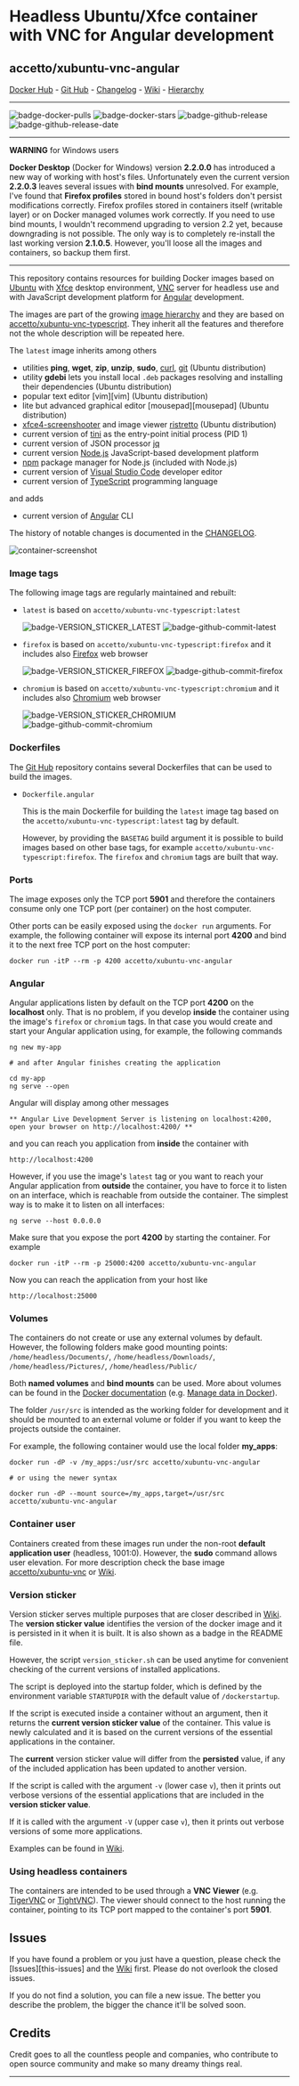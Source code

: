 # Headless Ubuntu/Xfce container with VNC for Angular development

## accetto/xubuntu-vnc-angular

[Docker Hub][this-docker] - [Git Hub][this-github] - [Changelog][this-changelog] - [Wiki][this-wiki] - [Hierarchy][this-wiki-image-hierarchy]

***

![badge-docker-pulls][badge-docker-pulls]
![badge-docker-stars][badge-docker-stars]
![badge-github-release][badge-github-release]
![badge-github-release-date][badge-github-release-date]

***

**WARNING** for Windows users

**Docker Desktop** (Docker for Windows) version **2.2.0.0** has introduced a new way of working with host's files. Unfortunately even the current version **2.2.0.3** leaves several issues with **bind mounts** unresolved. For example, I've found that **Firefox profiles** stored in bound host's folders don't persist modifications correctly. Firefox profiles stored in containers itself (writable layer) or on Docker managed volumes work correctly. If you need to use bind mounts, I wouldn't recommend upgrading to version 2.2 yet, because downgrading is not possible. The only way is to completely re-install the last working version **2.1.0.5**. However, you'll loose all the images and containers, so backup them first.

***

This repository contains resources for building Docker images based on [Ubuntu][docker-ubuntu] with [Xfce][xfce] desktop environment, [VNC][tigervnc] server for headless use and with JavaScript development platform for [Angular][angular] development.

The images are part of the growing [image hierarchy][this-wiki-image-hierarchy] and they are based on [accetto/xubuntu-vnc-typescript][accetto-docker-xubuntu-vnc-typescript]. They inherit all the features and therefore not the whole description will be repeated here.

The `latest` image inherits among others

- utilities **ping**, **wget**, **zip**, **unzip**, **sudo**, [curl][curl], [git][git] (Ubuntu distribution)
- utility **gdebi** lets  you install local `.deb` packages resolving and installing their dependencies (Ubuntu distribution)
- popular text editor [vim][vim] (Ubuntu distribution)
- lite but advanced graphical editor [mousepad][mousepad] (Ubuntu distribution)
- [xfce4-screenshooter][screenshooter] and image viewer [ristretto][ristretto] (Ubuntu distribution)
- current version of [tini][tini] as the entry-point initial process (PID 1)
- current version of JSON processor [jq][jq]
- current version [Node.js][nodejs] JavaScript-based development platform
- [npm][npm] package manager for Node.js (included with Node.js)
- current version of [Visual Studio Code][vscode] developer editor
- current version of [TypeScript][typescript] programming language

and adds

- current version of [Angular][angular] CLI

The history of notable changes is documented in the [CHANGELOG][this-changelog].

![container-screenshot][this-screenshot-container]

### Image tags

The following image tags are regularly maintained and rebuilt:

- `latest` is based on `accetto/xubuntu-vnc-typescript:latest`

    ![badge-VERSION_STICKER_LATEST][badge-VERSION_STICKER_LATEST]
    ![badge-github-commit-latest][badge-github-commit-latest]

- `firefox` is based on `accetto/xubuntu-vnc-typescript:firefox` and it includes also [Firefox][firefox] web browser

    ![badge-VERSION_STICKER_FIREFOX][badge-VERSION_STICKER_FIREFOX]
    ![badge-github-commit-firefox][badge-github-commit-firefox]

- `chromium` is based on `accetto/xubuntu-vnc-typescript:chromium` and it includes also [Chromium][chromium] web browser

    ![badge-VERSION_STICKER_CHROMIUM][badge-VERSION_STICKER_CHROMIUM]
    ![badge-github-commit-chromium][badge-github-commit-chromium]

### Dockerfiles

The [Git Hub][this-github-xubuntu-vnc-angular] repository contains several Dockerfiles that can be used to build the images.

- `Dockerfile.angular`  
  
  This is the main Dockerfile for building the `latest` image tag based on the `accetto/xubuntu-vnc-typescript:latest` tag by default.

  However, by providing the `BASETAG` build argument it is possible to build images based on other base tags, for example `accetto/xubuntu-vnc-typescript:firefox`. The `firefox` and `chromium` tags are built that way.

### Ports

The image exposes only the TCP port **5901** and therefore the containers consume only one TCP port (per container) on the host computer.

Other ports can be easily exposed using the `docker run` arguments. For example, the following container will expose its internal port **4200** and bind it to the next free TCP port on the host computer:

```shell
docker run -itP --rm -p 4200 accetto/xubuntu-vnc-angular
```

### Angular

Angular applications listen by default on the TCP port **4200** on the **localhost** only. That is no problem, if you develop **inside** the container using the image's `firefox` or `chromium` tags. In that case you would create and start your Angular application using, for example, the following commands

```shell
ng new my-app

# and after Angular finishes creating the application

cd my-app
ng serve --open
```

Angular will display among other messages

```shell
** Angular Live Development Server is listening on localhost:4200, open your browser on http://localhost:4200/ **
```

and you can reach you application from **inside** the container with

```shell
http://localhost:4200
```

However, if you use the image's `latest` tag or you want to reach your Angular application from **outside** the container, you have to force it to listen on an interface, which is reachable from outside the container. The simplest way is to make it to listen on all interfaces:

```shell
ng serve --host 0.0.0.0
```

Make sure that you expose the port **4200** by starting the container. For example

```shell
docker run -itP --rm -p 25000:4200 accetto/xubuntu-vnc-angular
```

Now you can reach the application from your host like

```shell
http://localhost:25000
```

### Volumes

The containers do not create or use any external volumes by default. However, the following folders make good mounting points: `/home/headless/Documents/`, `/home/headless/Downloads/`, `/home/headless/Pictures/`, `/home/headless/Public/`

Both **named volumes** and **bind mounts** can be used. More about volumes can be found in the [Docker documentation][docker-doc] (e.g. [Manage data in Docker][docker-doc-managing-data]).

The folder `/usr/src` is intended as the working folder for development and it should be mounted to an external volume or folder if you want to keep the projects outside the container.

For example, the following container would use the local folder **my_apps**:

```shell
docker run -dP -v /my_apps:/usr/src accetto/xubuntu-vnc-angular

# or using the newer syntax

docker run -dP --mount source=/my_apps,target=/usr/src accetto/xubuntu-vnc-angular
```

### Container user

Containers created from these images run under the non-root **default application user** (headless, 1001:0). However, the **sudo** command allows user elevation. For more description check the base image [accetto/xubuntu-vnc][accetto-docker-xubuntu-vnc] or [Wiki][this-wiki].

### Version sticker

Version sticker serves multiple purposes that are closer described in [Wiki][this-wiki]. The **version sticker value** identifies the version of the docker image and it is persisted in it when it is built. It is also shown as a badge in the README file.

However, the script `version_sticker.sh` can be used anytime for convenient checking of the current versions of installed applications.

The script is deployed into the startup folder, which is defined by the environment variable `STARTUPDIR` with the default value of `/dockerstartup`.

If the script is executed inside a container without an argument, then it returns the **current version sticker value** of the container. This value is newly calculated and it is based on the current versions of the essential applications in the container.

The **current** version sticker value will differ from the **persisted** value, if any of the included application has been updated to another version.

If the script is called with the argument `-v` (lower case `v`), then it prints out verbose versions of the essential applications that are included in the **version sticker value**.

If it is called with the argument `-V` (upper case `v`), then it prints out verbose versions of some more applications.

Examples can be found in [Wiki][this-wiki].

### Using headless containers

The containers are intended to be used through a **VNC Viewer** (e.g. [TigerVNC][tigervnc] or [TightVNC][tightvnc]). The viewer should connect to the host running the container, pointing to its TCP port mapped to the container's port **5901**.

## Issues

If you have found a problem or you just have a question, please check the [Issues][this-issues] and the [Wiki][this-wiki] first. Please do not overlook the closed issues.

If you do not find a solution, you can file a new issue. The better you describe the problem, the bigger the chance it'll be solved soon.

## Credits

Credit goes to all the countless people and companies, who contribute to open source community and make so many dreamy things real.

***

[this-docker]: https://hub.docker.com/r/accetto/xubuntu-vnc-angular
[this-github-xubuntu-vnc-angular]: https://github.com/accetto/xubuntu-vnc/tree/master/docker/xubuntu-vnc-angular

[this-github]: https://github.com/accetto/xubuntu-vnc/
[this-changelog]: https://github.com/accetto/xubuntu-vnc/blob/master/CHANGELOG.md

[this-wiki]: https://github.com/accetto/xubuntu-vnc/wiki
[this-wiki-image-hierarchy]: https://github.com/accetto/xubuntu-vnc/wiki/Image-hierarchy

[this-screenshot-container]: https://raw.githubusercontent.com/accetto/xubuntu-vnc/master/docker/xubuntu-vnc-angular/xubuntu-vnc-angular.jpg

[accetto-docker-xubuntu-vnc]: https://hub.docker.com/r/accetto/xubuntu-vnc/
[accetto-docker-xubuntu-vnc-typescript]: https://hub.docker.com/r/accetto/xubuntu-vnc-typescript

[docker-doc]: https://docs.docker.com/
[docker-doc-managing-data]: https://docs.docker.com/storage/

[docker-ubuntu]: https://hub.docker.com/_/ubuntu/

[chromium]: https://www.chromium.org/Home
[curl]: http://manpages.ubuntu.com/manpages/bionic/man1/curl.1.html
[firefox]: https://www.mozilla.org
[git]: https://git-scm.com/
[jq]: https://stedolan.github.io/jq/
[nodejs]: https://nodejs.org/en/
[npm]: https://www.npmjs.com/
[ristretto]: https://docs.xfce.org/apps/ristretto/start
[screenshooter]: https://docs.xfce.org/apps/screenshooter/start
[tigervnc]: http://tigervnc.org
[tightvnc]: http://www.tightvnc.com
[tini]: https://github.com/krallin/tini
[typescript]: https://www.typescriptlang.org/
[vscode]: https://code.visualstudio.com/
[xfce]: http://www.xfce.org

[angular]: https://angular.io/

<!-- docker badges -->

[badge-docker-pulls]: https://badgen.net/docker/pulls/accetto/xubuntu-vnc-angular?icon=docker&label=pulls

[badge-docker-stars]: https://badgen.net/docker/stars/accetto/xubuntu-vnc-angular?icon=docker&label=stars

<!-- github badges -->

[badge-github-release]: https://badgen.net/github/release/accetto/xubuntu-vnc?icon=github&label=release

[badge-github-release-date]: https://img.shields.io/github/release-date/accetto/xubuntu-vnc?logo=github

<!-- latest tag badges -->

[badge-VERSION_STICKER_LATEST]: https://badgen.net/badge/version%20sticker/ubuntu18.04.4-node12.16.2-npm6.14.4-code1.44.2-tsc3.8.3-angular9.1.3/blue

[badge-github-commit-latest]: https://images.microbadger.com/badges/commit/accetto/xubuntu-vnc-angular.svg

<!-- chromium tag badges -->

[badge-VERSION_STICKER_CHROMIUM]: https://badgen.net/badge/version%20sticker/ubuntu18.04.4-node12.16.2-npm6.14.4-code1.44.2-tsc3.8.3-angular9.1.3-chromium80.0.3987.163/blue

[badge-github-commit-chromium]: https://images.microbadger.com/badges/commit/accetto/xubuntu-vnc-angular:chromium.svg

<!-- firefox tag badges -->

[badge-VERSION_STICKER_FIREFOX]: https://badgen.net/badge/version%20sticker/ubuntu18.04.4-node12.16.2-npm6.14.4-code1.44.2-tsc3.8.3-angular9.1.3-firefox75.0/blue

[badge-github-commit-firefox]: https://images.microbadger.com/badges/commit/accetto/xubuntu-vnc-angular:firefox.svg
